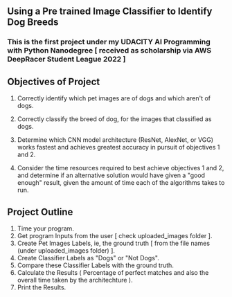 ## Using a Pre trained Image Classifier to Identify Dog Breeds

### This is the first project under my UDACITY AI Programming with Python Nanodegree [ received as scholarship via AWS DeepRacer Student League 2022 ]



## Objectives of Project


1. Correctly identify which pet images are of dogs and which  aren't of dogs.

2. Correctly classify the breed of dog, for the images that classified as dogs.

3. Determine which CNN model architecture (ResNet, AlexNet, or VGG) works fastest and achieves greatest accuracy in pursuit of objectives 1 and 2.

4. Consider the time resources required to best achieve objectives 1 and 2, and determine if an alternative solution would have given a "good enough" result, given the amount of time each of the algorithms takes to run.


## Project Outline


1. Time your program.
2. Get program Inputs from the user [ check uploaded_images folder ].
3. Create Pet Images Labels, ie, the ground truth [ from the file names (under uploaded_images folder) ].
4. Create Classifier Labels as "Dogs" or "Not Dogs".
5. Compare these Classifier Labels with the ground truth.
6. Calculate the Results ( Percentage of perfect matches and also the overall time taken by the architechture ).
7. Print the Results.
